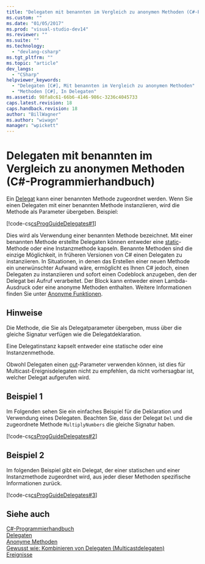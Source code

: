 ```yaml
---
title: "Delegaten mit benannten im Vergleich zu anonymen Methoden (C#-Programmierhandbuch) | Microsoft Docs"
ms.custom: ""
ms.date: "01/05/2017"
ms.prod: "visual-studio-dev14"
ms.reviewer: ""
ms.suite: ""
ms.technology: 
  - "devlang-csharp"
ms.tgt_pltfrm: ""
ms.topic: "article"
dev_langs: 
  - "CSharp"
helpviewer_keywords: 
  - "Delegaten [C#], Mit benannten im Vergleich zu anonymen Methoden"
  - "Methoden [C#], In Delegaten"
ms.assetid: 98fa8c61-66b6-4146-986c-3236c4045733
caps.latest.revision: 18
caps.handback.revision: 18
author: "BillWagner"
ms.author: "wiwagn"
manager: "wpickett"
---
```

# Delegaten mit benannten im Vergleich zu anonymen Methoden (C#-Programmierhandbuch)
Ein [Delegat](../../../csharp/language-reference/keywords/delegate.md) kann einer benannten Methode zugeordnet werden.  Wenn Sie einen Delegaten mit einer benannten Methode instanziieren, wird die Methode als Parameter übergeben. Beispiel:  
  
 [!code-cs[csProgGuideDelegates#1](../../../csharp/programming-guide/delegates/codesnippet/CSharp/csrefDelegates/Delegates.cs#1)]  
  
 Dies wird als Verwendung einer benannten Methode bezeichnet.  Mit einer benannten Methode erstellte Delegaten können entweder eine [static](../../../csharp/language-reference/keywords/static.md)\-Methode oder eine Instanzmethode kapseln.  Benannte Methoden sind die einzige Möglichkeit, in früheren Versionen von C\# einen Delegaten zu instanziieren.  In Situationen, in denen das Erstellen einer neuen Methode ein unerwünschter Aufwand wäre, ermöglicht es Ihnen C\# jedoch, einen Delegaten zu instanziieren und sofort einen Codeblock anzugeben, den der Delegat bei Aufruf verarbeitet.  Der Block kann entweder einen Lambda\-Ausdruck oder eine anonyme Methoden enthalten.  Weitere Informationen finden Sie unter [Anonyme Funktionen](../../../csharp/programming-guide/statements-expressions-operators/anonymous-functions.md).  
  
## Hinweise  
 Die Methode, die Sie als Delegatparameter übergeben, muss über die gleiche Signatur verfügen wie die Delegatdeklaration.  
  
 Eine Delegatinstanz kapselt entweder eine statische oder eine Instanzenmethode.  
  
 Obwohl Delegaten einen [out](../../../csharp/language-reference/keywords/out.md)\-Parameter verwenden können, ist dies für Multicast\-Ereignisdelegaten nicht zu empfehlen, da nicht vorhersagbar ist, welcher Delegat aufgerufen wird.  
  
## Beispiel 1  
 Im Folgenden sehen Sie ein einfaches Beispiel für die Deklaration und Verwendung eines Delegaten.  Beachten Sie, dass der Delegat `Del` und die zugeordnete Methode `MultiplyNumbers` die gleiche Signatur haben.  
  
 [!code-cs[csProgGuideDelegates#2](../../../csharp/programming-guide/delegates/codesnippet/CSharp/csrefDelegates/Delegates.cs#2)]  
  
## Beispiel 2  
 Im folgenden Beispiel gibt ein Delegat, der einer statischen und einer Instanzmethode zugeordnet wird, aus jeder dieser Methoden spezifische Informationen zurück.  
  
 [!code-cs[csProgGuideDelegates#3](../../../csharp/programming-guide/delegates/codesnippet/CSharp/csrefDelegates/Delegates.cs#3)]  
  
## Siehe auch  
 [C\#\-Programmierhandbuch](../../../csharp/programming-guide/index.md)   
 [Delegaten](../../../csharp/programming-guide/delegates/index.md)   
 [Anonyme Methoden](../../../csharp/programming-guide/statements-expressions-operators/anonymous-methods.md)   
 [Gewusst wie: Kombinieren von Delegaten \(Multicastdelegaten\)](../../../csharp/programming-guide/delegates/how-to-combine-delegates-multicast-delegates.md)   
 [Ereignisse](../../../csharp/programming-guide/events/index.md)